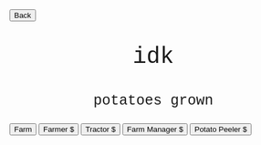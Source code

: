 <html>
<form action="https://potato2017.github.io/">
<button type="submit">Back</button>
</form>
<p class=topTitle>idk</p>
<p class=potatoes><span id=potatoes></span> potatoes grown</p>
<button type="button" onclick="farm()">Farm</button>
<button type="button" onclick="farmer()" id="farmer">Farmer $<span id=price1></span></button>
<button type="button" onclick="tractor()" id="tractor">Tractor $<span id=price2></span></button>
<button type="button" onclick="farmmanager()" id="farmmanager">Farm Manager $<span id=price3></span></button>
<button type="button" onclick="potatopeeler()" id="potatopeeler">Potato Peeler $<span id=price4></span></button>
</html>
<style>
.topTitle{
  text-align: center;
  font-family: "Courier New";
  font-size: 40px;
}
.potatoes{
  text-align: center;
  font-family: "Courier New";
  font-size: 25px;
}
</style>
<script>
var potatoes = 0;
var farmVal = 1;
var amts = [0,0,0,0];
var prices = [10,100,1000,10000];
var perFrame = [0.05,0.6,5,40];
window.setInterval(update,10);
var farm = function() {
    potatoes += farmVal;
}
var farmer = function() {
    amts[0]++;
    prices[0]*=1.2;
}
var tractor = function() {
    amts[1]++;
    prices[1]*=1.2;
}
var farmmanager = function() {
    amts[2]++;
    prices[2]*=1.2;
}
var potatopeeler = function() {
    amts[3]++;
    prices[3]*=1.2;
}
function update() {
    for(var i = 0; i < 4; i++) {
        potatoes += amts[i]*perFrame[i];
    }
    document.getElementById("potatoes").innerHTML = potatoes;
    document.getElementById("price1").innerHTML = prices[0];
    document.getElementById("price2").innerHTML = prices[1];
    document.getElementById("price3").innerHTML = prices[2];
    document.getElementById("price4").innerHTML = prices[3];
}
</script>
